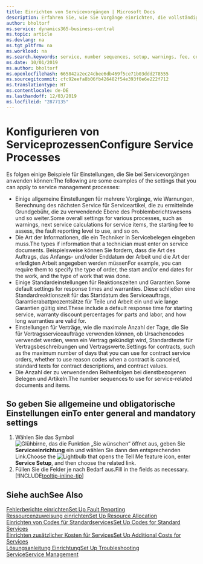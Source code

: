 ```yaml
---
title: Einrichten von Servicevorgängen | Microsoft Docs
description: Erfahren Sie, wie Sie Vorgänge einrichten, die vollständige Zufriedenheit Ihrer Debitoren mit Ihrem Debitorendienst sicherzustellen.
author: bholtorf
ms.service: dynamics365-business-central
ms.topic: article
ms.devlang: na
ms.tgt_pltfrm: na
ms.workload: na
ms.search.keywords: service, number sequences, setup, warnings, fee, contracts, warranties
ms.date: 10/01/2019
ms.author: bholtorf
ms.openlocfilehash: 665842a2ec24cbee6db469f5ce71b03ddd278555
ms.sourcegitcommit: cfc92eefa8b06fb426482f54e393f0e6e222f712
ms.translationtype: HT
ms.contentlocale: de-DE
ms.lasthandoff: 12/03/2019
ms.locfileid: "2877135"
---
```

# <a name="configure-service-processes"></a><span data-ttu-id="15d80-103">Konfigurieren von Serviceprozessen</span><span class="sxs-lookup"><span data-stu-id="15d80-103">Configure Service Processes</span></span>
<span data-ttu-id="15d80-104">Es folgen einige Beispiele für Einstellungen, die Sie bei Servicevorgängen anwenden können:</span><span class="sxs-lookup"><span data-stu-id="15d80-104">The following are some examples of the settings that you can apply to service management processes:</span></span>  
  
* <span data-ttu-id="15d80-105">Einige allgemeine Einstellungen für mehrere Vorgänge, wie Warnungen, Berechnung des nächsten Service für Serviceartikel, die zu ermittelnde Grundgebühr, die zu verwendende Ebene des Problemberichtswesens und so weiter.</span><span class="sxs-lookup"><span data-stu-id="15d80-105">Some overall settings for various processes, such as warnings, next service calculations for service items, the starting fee to assess, the fault reporting level to use, and so on.</span></span>  
* <span data-ttu-id="15d80-106">Die Art der Informationen, die ein Techniker in Servicebelegen eingeben muss.</span><span class="sxs-lookup"><span data-stu-id="15d80-106">The types if information that a technician must enter on service documents.</span></span> <span data-ttu-id="15d80-107">Beispielsweise können Sie fordern, dass die Art des Auftrags, das Anfangs- und/oder Enddatum der Arbeit und die Art der erledigten Arbeit angegeben werden müssen</span><span class="sxs-lookup"><span data-stu-id="15d80-107">For example, you can require them to specify the type of order, the start and/or end dates for the work, and the type of work that was done.</span></span>  
* <span data-ttu-id="15d80-108">Einige Standardeinstellungen für Reaktionszeiten und Garantien.</span><span class="sxs-lookup"><span data-stu-id="15d80-108">Some default settings for response times and warranties.</span></span> <span data-ttu-id="15d80-109">Diese schließen eine Standardreaktionszeit für das Startdatum des Serviceauftrags, Garantierabattprozentsätze für Teile und Arbeit ein und wie lange Garantien gültig sind.</span><span class="sxs-lookup"><span data-stu-id="15d80-109">These include a default response time for starting service, warranty discount percentages for parts and labor, and how long warranties are valid for.</span></span>  
* <span data-ttu-id="15d80-110">Einstellungen für Verträge, wie die maximale Anzahl der Tage, die Sie für Vertragsserviceaufträge verwenden können, ob Ursachencodes verwendet werden, wenn ein Vertrag gekündigt wird, Standardtexte für Vertragsbeschreibungen und Vertragswerte.</span><span class="sxs-lookup"><span data-stu-id="15d80-110">Settings for contracts, such as the maximum number of days that you can use for contract service orders, whether to use reason codes when a contract is canceled, standard texts for contract descriptions, and contract values.</span></span>  
* <span data-ttu-id="15d80-111">Die Anzahl der zu verwendenden Reihenfolgen bei dienstbezogenen Belegen und Artikeln.</span><span class="sxs-lookup"><span data-stu-id="15d80-111">The number sequences to use for service-related documents and items.</span></span>  

## <a name="to-enter-general-and-mandatory-settings"></a><span data-ttu-id="15d80-112">So geben Sie allgemeine und obligatorische Einstellungen ein</span><span class="sxs-lookup"><span data-stu-id="15d80-112">To enter general and mandatory settings</span></span>
1. <span data-ttu-id="15d80-113">Wählen Sie das Symbol ![Glühbirne, das die Funktion „Sie wünschen“ öffnet](media/ui-search/search_small.png "Was möchten Sie tun?") aus, geben Sie **Serviceeinrichtung** ein und wählen Sie dann den entsprechenden Link.</span><span class="sxs-lookup"><span data-stu-id="15d80-113">Choose the ![Lightbulb that opens the Tell Me feature](media/ui-search/search_small.png "Tell me what you want to do") icon, enter **Service Setup**, and then choose the related link.</span></span>
2. <span data-ttu-id="15d80-114">Füllen Sie die Felder je nach Bedarf aus.</span><span class="sxs-lookup"><span data-stu-id="15d80-114">Fill in the fields as necessary.</span></span> [!INCLUDE[tooltip-inline-tip](includes/tooltip-inline-tip_md.md)]  

## <a name="see-also"></a><span data-ttu-id="15d80-115">Siehe auch</span><span class="sxs-lookup"><span data-stu-id="15d80-115">See Also</span></span>  
[<span data-ttu-id="15d80-116">Fehlerberichte einrichten</span><span class="sxs-lookup"><span data-stu-id="15d80-116">Set Up Fault Reporting</span></span>](service-how-setup-fault-reporting.md)  
[<span data-ttu-id="15d80-117">Ressourcenzuweisung einrichten</span><span class="sxs-lookup"><span data-stu-id="15d80-117">Set Up Resource Allocation</span></span>](service-how-setup-resource-allocation.md)  
[<span data-ttu-id="15d80-118">Einrichten von Codes für Standardservices</span><span class="sxs-lookup"><span data-stu-id="15d80-118">Set Up Codes for Standard Services</span></span>](service-how-setup-service-coding.md)  
[<span data-ttu-id="15d80-119">Einrichten zusätzlicher Kosten für Services</span><span class="sxs-lookup"><span data-stu-id="15d80-119">Set Up Additional Costs for Services</span></span>](service-how-setup-service-costs-pricing.md)  
[<span data-ttu-id="15d80-120">Lösungsanleitung Einrichtung</span><span class="sxs-lookup"><span data-stu-id="15d80-120">Set Up Troubleshooting</span></span>](service-how-setup-troubleshooting.md)  
[<span data-ttu-id="15d80-121">Service</span><span class="sxs-lookup"><span data-stu-id="15d80-121">Service Management</span></span>](service-service.md)  

